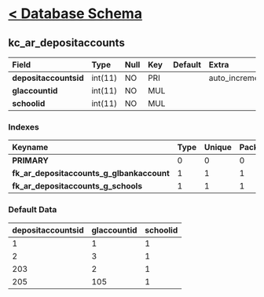 # [< Database Schema](DatabaseSchema.md) #

## kc\_ar\_depositaccounts ##
| **Field** | Type | Null | Key | Default | Extra | Comment |
|:----------|:-----|:-----|:----|:--------|:------|:--------|
| **depositaccountsid** | int(11) | NO | PRI |  | auto\_increment |  |
| **glaccountid** | int(11) | NO | MUL |  |  |  |
| **schoolid** | int(11) | NO | MUL |  |  |  |


### Indexes ###
| **Keyname** | Type | Unique | Packed | Column | Seq | Cardinality | Collation | Null | Comment |
|:------------|:-----|:-------|:-------|:-------|:----|:------------|:----------|:-----|:--------|
| **PRIMARY** | 0 | 0 | 0 | depositaccountsid | 1 | 4 | A | 0 | 0 |
| **fk\_ar\_depositaccounts\_g\_glbankaccount** | 1 | 1 | 1 | glaccountid | 1 |  | A | 1 | 1 |
| **fk\_ar\_depositaccounts\_g\_schools** | 1 | 1 | 1 | schoolid | 1 |  | A | 1 | 1 |


### Default Data ###
| depositaccountsid | glaccountid | schoolid |
|:------------------|:------------|:---------|
| 1 | 1 | 1 |
| 2 | 3 | 1 |
| 203 | 2 | 1 |
| 205 | 105 | 1 |